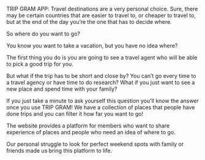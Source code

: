 TRIP GRAM APP:
Travel destinations are a very personal choice. Sure, there may be certain countries that are easier to travel to, or cheaper to travel to, but at the end of the day you’re the one that has to decide where.


So where do you want to go?
 
You know you want to take a vacation, but you have no idea where? 

The first thing you do is you are going to see a travel agent who will be able to pick a good trip for you. 


But what if the trip has to be short and close by? You can’t go every time to a travel agency or have time to do research? What if you just want to see a new place and spend time with your family?

If you just take a minute to ask yourself this question you'll know the answer once you use TRIP GRAM! We have a collection of places that people have done trips and you can filter it how far you want to go!



The website provides a platform for members who want to share experience of places and people who need an idea of where to go.

Our personal struggle to look for perfect weekend spots with family or friends made us bring this platform to life.
